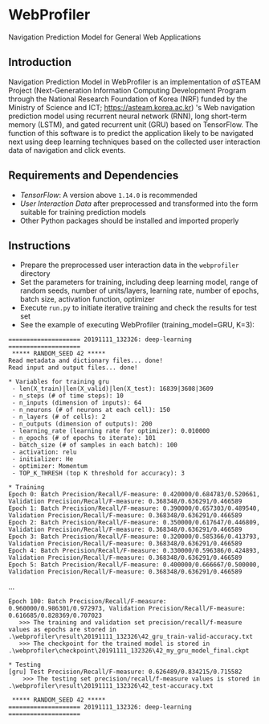 # WebProfiler
Navigation Prediction Model for General Web Applications

## Introduction

Navigation Prediction Model in WebProfiler is an implementation of *a*STEAM Project (Next-Generation Information Computing Development Program through the National Research Foundation of Korea (NRF) funded by the Ministry of Science and ICT; <https://asteam.korea.ac.kr>) 's Web navigation prediction model using recurrent neural network (RNN), long short-term memory (LSTM), and gated recurrent unit (GRU) based on TensorFlow. The function of this software is to predict the application likely to be navigated next using deep learning techniques based on the collected user interaction data of navigation and click events.

## Requirements and Dependencies

* *TensorFlow*: A version above `1.14.0` is recommended
* *User Interaction Data* after preprocessed and transformed into the form suitable for training prediction models
* Other Python packages should be installed and imported properly

## Instructions

* Prepare the preprocessed user interaction data in the `webprofiler` directory
* Set the parameters for training, including deep learning model, range of random seeds, number of units/layers, learning rate, number of epochs, batch size, activation function, optimizer
* Execute `run.py` to initiate iterative training and check the results for test set
* See the example of executing WebProfiler (training_model=GRU, K=3):
```
==================== 20191111_132326: deep-learning ====================
 ***** RANDOM_SEED 42 *****
Read metadata and dictionary files... done!
Read input and output files... done!

* Variables for training gru
 - len(X_train)|len(X_valid)|len(X_test): 16839|3608|3609
 - n_steps (# of time steps): 10
 - n_inputs (dimension of inputs): 64
 - n_neurons (# of neurons at each cell): 150
 - n_layers (# of cells): 2
 - n_outputs (dimension of outputs): 200
 - learning_rate (learning rate for optimizer): 0.010000
 - n_epochs (# of epochs to iterate): 101
 - batch_size (# of samples in each batch): 100
 - activation: relu
 - initializer: He
 - optimizer: Momentum
 - TOP_K_THRESH (top K threshold for accuracy): 3

* Training
Epoch 0: Batch Precision/Recall/F-measure: 0.420000/0.684783/0.520661, Validation Precision/Recall/F-measure: 0.368348/0.636291/0.466589
Epoch 1: Batch Precision/Recall/F-measure: 0.390000/0.657303/0.489540, Validation Precision/Recall/F-measure: 0.368348/0.636291/0.466589
Epoch 2: Batch Precision/Recall/F-measure: 0.350000/0.617647/0.446809, Validation Precision/Recall/F-measure: 0.368348/0.636291/0.466589
Epoch 3: Batch Precision/Recall/F-measure: 0.320000/0.585366/0.413793, Validation Precision/Recall/F-measure: 0.368348/0.636291/0.466589
Epoch 4: Batch Precision/Recall/F-measure: 0.330000/0.596386/0.424893, Validation Precision/Recall/F-measure: 0.368348/0.636291/0.466589
Epoch 5: Batch Precision/Recall/F-measure: 0.400000/0.666667/0.500000, Validation Precision/Recall/F-measure: 0.368348/0.636291/0.466589
```
...
```
Epoch 100: Batch Precision/Recall/F-measure: 0.960000/0.986301/0.972973, Validation Precision/Recall/F-measure: 0.616685/0.828369/0.707023
   >>> The training and validation set precision/recall/f-measure values as epochs are stored in .\webprofiler\result\20191111_132326\42_gru_train-valid-accuracy.txt
   >>> The checkpoint for the trained model is stored in .\webprofiler\checkpoint\20191111_132326\42_my_gru_model_final.ckpt

* Testing
[gru] Test Precision/Recall/F-measure: 0.626489/0.834215/0.715582
    >>> The testing set precision/recall/f-measure values is stored in .\webprofiler\result\20191111_132326\42_test-accuracy.txt

 ***** RANDOM_SEED 42 *****
==================== 20191111_132326: deep-learning ====================
```
